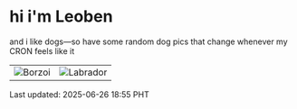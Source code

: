 # hi i'm Leoben

and i like dogs—so have some random dog pics that change whenever my CRON feels like it

|  |  |
|--------|----------|
| ![Borzoi](https://random-dog-vercel.vercel.app/api/random-borzoi?v=1750935356) | ![Labrador](https://random-dog-vercel.vercel.app/api/random-labrador?v=1750935356) |

Last updated: 2025-06-26 18:55 PHT
